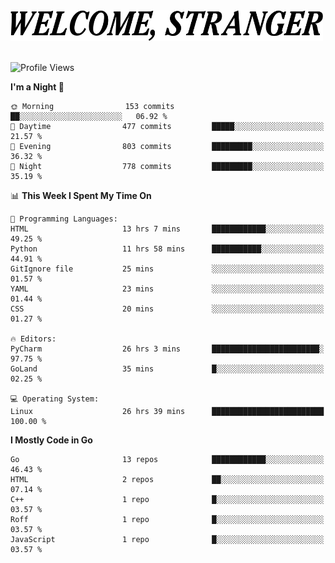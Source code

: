 <div>
  <picture>
    <source media="(prefers-color-scheme: dark)" srcset="./headers/welcome_white.png">
    <img alt="WELCOME, STRANGER" src="./headers/welcome.png" width="500">
  </picture>
</div>

<br>

![Profile Views](https://komarev.com/ghpvc/?username=darleet&color=blue)

<!--START_SECTION:waka-->
**I'm a Night 🦉** 

```text
🌞 Morning                153 commits         ██░░░░░░░░░░░░░░░░░░░░░░░   06.92 % 
🌆 Daytime                477 commits         █████░░░░░░░░░░░░░░░░░░░░   21.57 % 
🌃 Evening                803 commits         █████████░░░░░░░░░░░░░░░░   36.32 % 
🌙 Night                  778 commits         █████████░░░░░░░░░░░░░░░░   35.19 % 
```


📊 **This Week I Spent My Time On** 

```text
💬 Programming Languages: 
HTML                     13 hrs 7 mins       ████████████░░░░░░░░░░░░░   49.25 % 
Python                   11 hrs 58 mins      ███████████░░░░░░░░░░░░░░   44.91 % 
GitIgnore file           25 mins             ░░░░░░░░░░░░░░░░░░░░░░░░░   01.57 % 
YAML                     23 mins             ░░░░░░░░░░░░░░░░░░░░░░░░░   01.44 % 
CSS                      20 mins             ░░░░░░░░░░░░░░░░░░░░░░░░░   01.27 % 

🔥 Editors: 
PyCharm                  26 hrs 3 mins       ████████████████████████░   97.75 % 
GoLand                   35 mins             █░░░░░░░░░░░░░░░░░░░░░░░░   02.25 % 

💻 Operating System: 
Linux                    26 hrs 39 mins      █████████████████████████   100.00 % 
```

**I Mostly Code in Go** 

```text
Go                       13 repos            ████████████░░░░░░░░░░░░░   46.43 % 
HTML                     2 repos             ██░░░░░░░░░░░░░░░░░░░░░░░   07.14 % 
C++                      1 repo              █░░░░░░░░░░░░░░░░░░░░░░░░   03.57 % 
Roff                     1 repo              █░░░░░░░░░░░░░░░░░░░░░░░░   03.57 % 
JavaScript               1 repo              █░░░░░░░░░░░░░░░░░░░░░░░░   03.57 % 
```




<!--END_SECTION:waka-->
